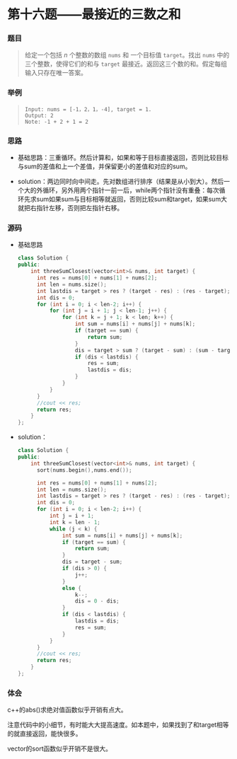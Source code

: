 # 第十六题——最接近的三数之和

### 题目

> 给定一个包括 *n* 个整数的数组 `nums` 和 一个目标值 `target`。找出 `nums` 中的三个整数，使得它们的和与 `target` 最接近。返回这三个数的和。假定每组输入只存在唯一答案。

### 举例

> ```
> Input: nums = [-1，2，1，-4], target = 1. 
> Output: 2
> Note: -1 + 2 + 1 = 2
> ```

### 思路

* 基础思路：三重循环。然后计算和，如果和等于目标直接返回，否则比较目标与sum的差值和上一个差值，并保留更小的差值和对应的sum。

* solution：两边同时向中间走。先对数组进行排序（结果是从小到大）。然后一个大的外循环，另外用两个指针一前一后，while两个指针没有重叠：每次循环先求sum如果sum与目标相等就返回，否则比较sum和target，如果sum大就把右指针左移，否则把左指针右移。

### 源码

* 基础思路

  ```c++
  class Solution {
  public:
      int threeSumClosest(vector<int>& nums, int target) {
  		int res = nums[0] + nums[1] + nums[2];
  		int len = nums.size();
  		int lastdis = target > res ? (target - res) : (res - target);
  		int dis = 0;
  		for (int i = 0; i < len-2; i++) {
  			for (int j = i + 1; j < len-1; j++) {
  				for (int k = j + 1; k < len; k++) {
  					int sum = nums[i] + nums[j] + nums[k];
  					if (target == sum) {
  						return sum;
  					}
  					dis = target > sum ? (target - sum) : (sum - target);
  					if (dis < lastdis) {
  						res = sum;
  						lastdis = dis;
  					}
  				}
  			}
  		}
  		//cout << res;
  		return res;
      }
  };
  ```

* solution：

  ```c++
  class Solution {
  public:
      int threeSumClosest(vector<int>& nums, int target) {
  		sort(nums.begin(),nums.end());
  
  		int res = nums[0] + nums[1] + nums[2];
  		int len = nums.size();
  		int lastdis = target > res ? (target - res) : (res - target);
  		int dis = 0;
  		for (int i = 0; i < len-2; i++) {
  			int j = i + 1;
  			int k = len - 1;
  			while (j < k) {
  				int sum = nums[i] + nums[j] + nums[k];
  				if (target == sum) {
  					return sum;
  				}
  				dis = target - sum;
  				if (dis > 0) {
  					j++;
  				}
  				else {
  					k--;
  					dis = 0 - dis;
  				}
  				if (dis < lastdis) {
  					lastdis = dis;
  					res = sum;
  				}
  			}
  		}
  		//cout << res;
  		return res;
      }
  };
  ```

### 体会

c++的abs()求绝对值函数似乎开销有点大。

注意代码中的小细节，有时能大大提高速度。如本题中，如果找到了和target相等的就直接返回，能快很多。

vector的sort函数似乎开销不是很大。